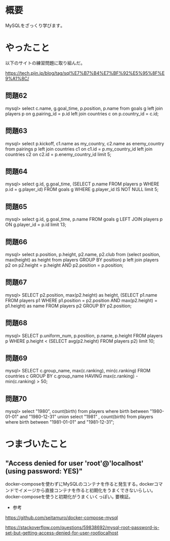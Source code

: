 # 概要

MySQLをざっくり学びます｡

# やったこと

以下のサイトの練習問題に取り組んだ｡

https://tech.pjin.jp/blog/tag/sql%E7%B7%B4%E7%BF%92%E5%95%8F%E9%A1%8C/

## 問題62

mysql> select c.name, g.goal_time, p.position, p.name from goals g left join players p on g.pairing_id = p.id left join countries c on p.country_id = c.id;

## 問題63

mysql> select p.kickoff, c1.name as my_country, c2.name as enemy_country from pairings p left join countries c1 on c1.id = p.my_country_id left join countries c2 on c2.id = p.enemy_country_id limit 5;

## 問題64

mysql> select g.id, g.goal_time, (SELECT p.name FROM players p WHERE p.id = g.player_id) FROM goals g WHERE g.player_id IS NOT NULL limit 5;

## 問題65

mysql> select g.id, g.goal_time, p.name FROM goals g LEFT JOIN players p ON g.player_id = p.id limit 13;

## 問題66

mysql> select p.position, p.height, p2.name, p2.club from (select position, max(height) as height from players GROUP BY position) p left join players p2 on p2.height = p.height AND p2.position = p.position;

## 問題67

mysql> SELECT p2.position, max(p2.height) as height, (SELECT p1.name FROM players p1 WHERE p1.position =
 p2.position AND max(p2.height) = p1.height) as name FROM players p2 GROUP BY p2.position;

## 問題68

mysql> SELECT p.uniform_num, p.position, p.name, p.height FROM players p WHERE p.height < (SELECT avg(p2.height) FROM players p2) limit 10;

## 問題69

mysql> SELECT c.group_name, max(c.ranking), min(c.ranking) FROM countries c GROUP BY c.group_name HAVING max(c.ranking) - min(c.ranking) > 50;

## 問題70

mysql> select "1980",  count(birth) from players where birth between "1980-01-01" and "1980-12-31" union select "1981" , count(birth) from players where birth between "1981-01-01" and "1981-12-31";


# つまづいたこと

## "Access denied for user 'root'@'localhost' (using password: YES)"

docker-composeを使わずにMySQLのコンテナを作ると発生する｡
dockerコマンドでイメージから直接コンテナを作ると初期化をうまくできないらしい｡
docker-composeを使うと初期化がうまくいくっぽい｡
要検証｡

- 参考

https://github.com/seitamuro/docker-compose-mysql

https://stackoverflow.com/questions/59838692/mysql-root-password-is-set-but-getting-access-denied-for-user-rootlocalhost
